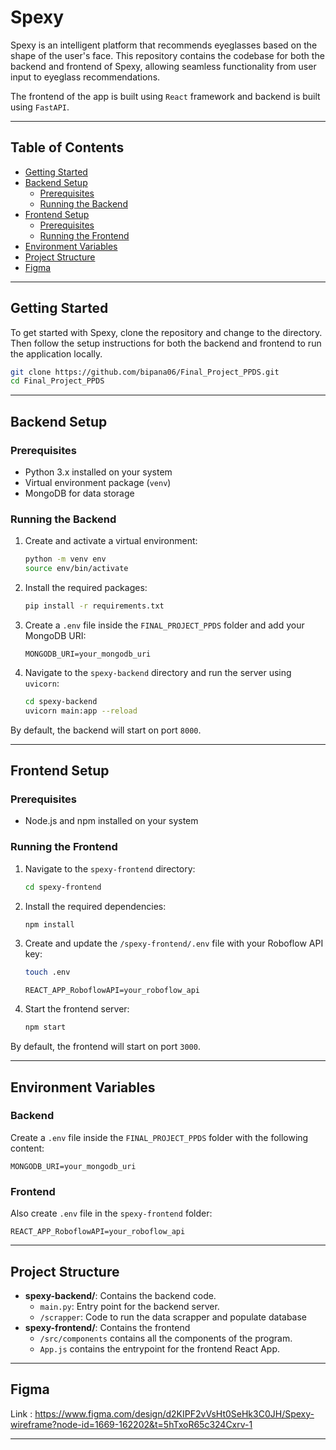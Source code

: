 # Spexy

Spexy is an intelligent platform that recommends eyeglasses based on the shape of the user's face. This repository contains the codebase for both the backend and frontend of Spexy, allowing seamless functionality from user input to eyeglass recommendations.

The frontend of the app is built using `React` framework and backend is built using `FastAPI`. 

---

## Table of Contents
- [Getting Started](#getting-started)
- [Backend Setup](#backend-setup)
  - [Prerequisites](#prerequisites)
  - [Running the Backend](#running-the-backend)
- [Frontend Setup](#frontend-setup)
  - [Prerequisites](#prerequisites-1)
  - [Running the Frontend](#running-the-frontend)
- [Environment Variables](#environment-variables)
- [Project Structure](#project-structure)
- [Figma](#figma)

---

## Getting Started

To get started with Spexy, clone the repository and change to the directory. Then follow the setup instructions for both the backend and frontend to run the application locally.

```bash
git clone https://github.com/bipana06/Final_Project_PPDS.git
cd Final_Project_PPDS
```

---

## Backend Setup

### Prerequisites

- Python 3.x installed on your system
- Virtual environment package (`venv`)
- MongoDB for data storage

### Running the Backend

1. Create and activate a virtual environment:

   ```bash
   python -m venv env
   source env/bin/activate
   ```

2. Install the required packages:

   ```bash
   pip install -r requirements.txt
   ```

3. Create a `.env` file inside the `FINAL_PROJECT_PPDS` folder and add your MongoDB URI:

   ```
   MONGODB_URI=your_mongodb_uri
   ```

4. Navigate to the `spexy-backend` directory and run the server using `uvicorn`:

   ```bash
   cd spexy-backend
   uvicorn main:app --reload
   ```

By default, the backend will start on port `8000`.

---

## Frontend Setup

### Prerequisites

- Node.js and npm installed on your system

### Running the Frontend

1. Navigate to the `spexy-frontend` directory:

   ```bash
   cd spexy-frontend
   ```

2. Install the required dependencies:

   ```bash
   npm install
   ```

3. Create and update the `/spexy-frontend/.env` file with your Roboflow API key:
    ```bash
   touch .env
   ```

   ```
   REACT_APP_RoboflowAPI=your_roboflow_api
   ```

5. Start the frontend server:

   ```bash
   npm start
   ```

By default, the frontend will start on port `3000`.

---

## Environment Variables

### Backend

Create a `.env` file inside the `FINAL_PROJECT_PPDS` folder with the following content:

```
MONGODB_URI=your_mongodb_uri
```

### Frontend

Also create `.env` file in the `spexy-frontend` folder:

```
REACT_APP_RoboflowAPI=your_roboflow_api
```

---

## Project Structure

- **spexy-backend/**: Contains the backend code.
  - `main.py`: Entry point for the backend server.
  - `/scrapper`: Code to run the data scrapper and populate database
- **spexy-frontend/**: Contains the frontend 
    - `/src/components` contains all the components of the program.
    - `App.js` contains the entrypoint for the frontend React App.

---

## Figma

Link :  https://www.figma.com/design/d2KIPF2vVsHt0SeHk3C0JH/Spexy-wireframe?node-id=1669-162202&t=5hTxoR65c324Cxrv-1

---
